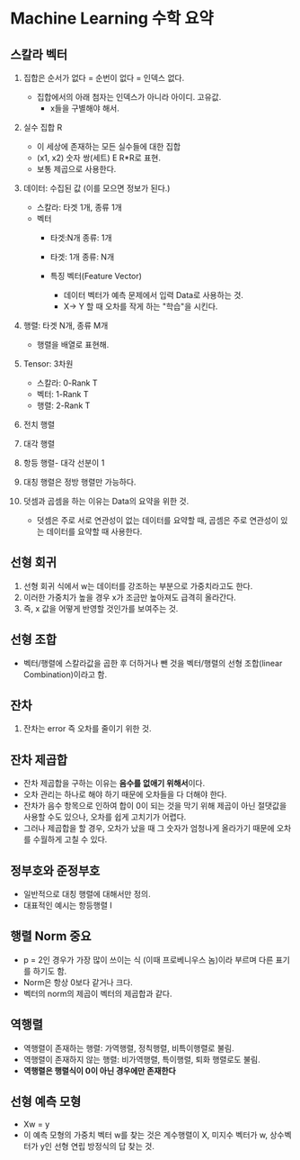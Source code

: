 # Machine Learning 수학 요약
## 스칼라 벡터
1. 집합은 순서가 없다 = 순번이 없다 = 인덱스 없다.
    - 집합에서의 아래 첨자는 인덱스가 아니라 아이디. 고유값.
        - x들을 구별해야 해서.
2. 실수 집합 R
    - 이 세상에 존재하는 모든 실수들에 대한 집합
    - (x1, x2) 숫자 쌍(세트) E R*R로 표현.
    - 보통 제곱으로 사용한다.

3. 데이터: 수집된 값 (이를 모으면 정보가 된다.)
    - 스칼라: 타겟 1개, 종류 1개
    - 벡터
        - 타겟:N개 종류: 1개
        - 타겟: 1개 종류: N개

        - 특징 벡터(Feature Vector)
            - 데이터 벡터가 예측 문제에서 입력 Data로 사용하는 것.
            - X-> Y 할 때 오차를 작게 하는 "학습"을 시킨다.

4. 행렬: 타겟 N개, 종류 M개
    - 행렬을 배열로 표현해.

5. Tensor: 3차원
    - 스칼라: 0-Rank T
    - 벡터: 1-Rank T
    - 행렬: 2-Rank T
6. 전치 행렬
7. 대각 행렬
8. 항등 행렬- 대각 선분이 1
9. 대칭 행렬은 정방 행렬만 가능하다.

10. 덧셈과 곱셈을 하는 이유는 Data의 요약을 위한 것.
    - 덧셈은 주로 서로 연관성이 없는 데이터를 요약할 때, 곱셈은 주로 연관성이 있는 데이터를 요약할 때 사용한다.

## 선형 회귀
1. 선형 회귀 식에서 w는 데이터를 강조하는 부분으로 가중치라고도 한다.
2. 이러한 가중치가 높을 경우 x가 조금만 높아져도 급격히 올라간다.
3. 즉, x 값을 어떻게 반영할 것인가를 보여주는 것.

## 선형 조합
- 벡터/행렬에 스칼라값을 곱한 후 더하거나 뺀 것을 벡터/행렬의 선형 조합(linear Combination)이라고 함.


## 잔차
1. 잔차는 error 즉 오차를 줄이기 위한 것.

## 잔차 제곱합
- 잔차 제곱합을 구하는 이유는 **음수를 없애기 위해서**이다.
- 오차 관리는 하나로 해야 하기 때문에 오차들을 다 더해야 한다.
- 잔차가 음수 항목으로 인하여 합이 0이 되는 것을 막기 위해 제곱이 아닌 절댓값을 사용할 수도 있으나, 오차를 쉽게 고치기가 어렵다.
- 그러나 제곱합을 할 경우, 오차가 났을 때 그 숫자가 엄청나게 올라가기 때문에 오차를 수월하게 고칠 수 있다.

## 정부호와 준정부호
- 일반적으로 대칭 행렬에 대해서만 정의.
- 대표적인 예시는 항등행렬 I

## 행렬 Norm 중요
- p = 2인 경우가 가장 많이 쓰이는 식 (이때 프로베니우스 놈)이라 부르며 다른 표기를 하기도 함.
- Norm은 항상 0보다 같거나 크다.
- 벡터의 norm의 제곱이 벡터의 제곱합과 같다.

## 역행렬
- 역행렬이 존재하는 행렬: 가역행렬, 정칙행렬, 비특이행렬로 불림.
- 역행렬이 존재하지 않는 행렬: 비가역행렬, 특이행렬, 퇴화 행렬로도 불림.
- **역행렬은 행렬식이 0이 아닌 경우에만 존재한다**

## 선형 예측 모형
- Xw = y
- 이 예측 모형의 가중치 벡터 w를 찾는 것은 계수행렬이 X, 미지수 벡터가 w, 상수벡터가 y인 선형 연립 방정식의 답 찾는 것.
